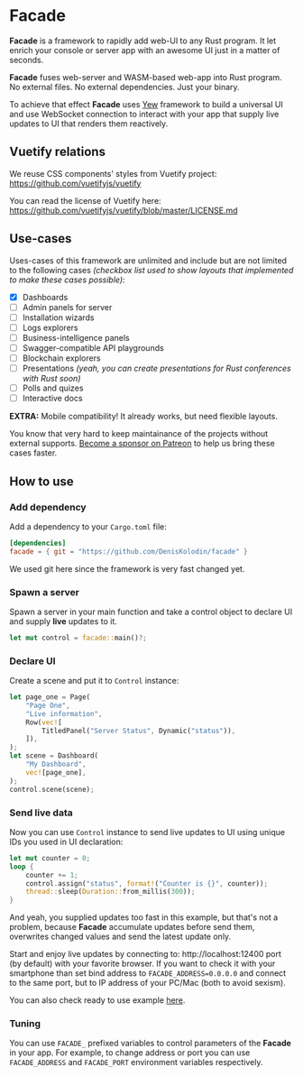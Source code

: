 # Facade

**Facade** is a framework to rapidly add web-UI to any Rust program. It let enrich your console or server app with an awesome UI just in a matter of seconds.

**Facade** fuses web-server and WASM-based web-app into Rust program. No external files. No external dependencies. Just your binary.

To achieve that effect **Facade** uses [Yew](https://github.com/DenisKolodin/yew) framework to build a universal UI and use WebSocket connection to interact with your app that supply live updates to UI that renders them reactively.

## Vuetify relations

We reuse CSS components' styles from Vuetify project: https://github.com/vuetifyjs/vuetify

You can read the license of Vuetify here: https://github.com/vuetifyjs/vuetify/blob/master/LICENSE.md

## Use-cases

Uses-cases of this framework are unlimited and include but are not limited to the following cases
*(checkbox list used to show layouts that implemented to make these cases possible)*:

- [x] Dashboards
- [ ] Admin panels for server
- [ ] Installation wizards
- [ ] Logs explorers
- [ ] Business-intelligence panels
- [ ] Swagger-compatible API playgrounds
- [ ] Blockchain explorers
- [ ] Presentations *(yeah, you can create presentations for Rust conferences with Rust soon)*
- [ ] Polls and quizes
- [ ] Interactive docs

**EXTRA:** Mobile compatibility! It already works, but need flexible layouts.

You know that very hard to keep maintainance of the projects without external supports. [Become a sponsor on Patreon](https://www.patreon.com/deniskolodin) to help us bring these cases faster.

## How to use

### Add dependency

Add a dependency to your `Cargo.toml` file:

```toml
[dependencies]
facade = { git = "https://github.com/DenisKolodin/facade" }
```

We used git here since the framework is very fast changed yet.

### Spawn a server

Spawn a server in your main function and take a control object to declare UI and supply **live** updates to it.

```rust
let mut control = facade::main()?;
```

### Declare UI

Create a scene and put it to `Control` instance:

```rust
let page_one = Page(
    "Page One",
    "Live information",
    Row(vec![
        TitledPanel("Server Status", Dynamic("status")),
    ]),
);
let scene = Dashboard(
    "My Dashboard",
    vec![page_one],
);
control.scene(scene);
```

### Send live data

Now you can use `Control` instance to send live updates to UI using unique IDs you used in UI declaration:

```rust
let mut counter = 0;
loop {
    counter += 1;
    control.assign("status", format!("Counter is {}", counter));
    thread::sleep(Duration::from_millis(300));
}
```

And yeah, you supplied updates too fast in this example, but that's not a problem, because **Facade**
accumulate updates before send them, overwrites changed values and send the latest update only.

Start and enjoy live updates by connecting to: http://localhost:12400 port (by default) with your favorite browser.
If you want to check it with your smartphone than set bind address to `FACADE_ADDRESS=0.0.0.0` and connect
to the same port, but to IP address of your PC/Mac (both to avoid sexism).

You can also check ready to use example [here](https://github.com/DenisKolodin/facade-example).

### Tuning

You can use `FACADE_` prefixed variables to control parameters of the **Facade** in your app. For example,
to change address or port you can use `FACADE_ADDRESS` and `FACADE_PORT` environment variables respectively.
